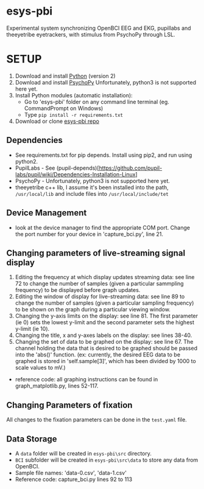 # esys-pbi
Experimental system synchronizing OpenBCI EEG and EKG, pupillabs and theeyetribe eyetrackers, with stimulus from PsychoPy through LSL.

# SETUP
1. Download and install [Python](https://www.python.org/downloads/) (version 2)
2. Download and install [PsychoPy](http://psychopy.org/installation.html) Unfortunately, python3 is not supported here yet.
3. Install Python modules (automatic installation): 
   * Go to 'esys-pbi' folder on any command line terminal (eg. CommandPrompt on Windows)
   * Type ```pip install -r requirements.txt```
4. Download or clone [esys-pbi repo](https://github.com/fsxfreak/esys-pbi.git)


## Dependencies
* See requirements.txt for pip depends. Install using pip2, and run using python2.
* PupilLabs - See (pupil-depends)[https://github.com/pupil-labs/pupil/wiki/Dependencies-Installation-Linux]
* PsychoPy - Unfortunately, python3 is not supported here yet.
* theeyetribe c++ lib, I assume it's been installed into the path, 
  ```/usr/local/lib``` and include files into 
  ```/usr/local/include/tet```
  
## Device Management
 * look at the device manager to find the appropriate COM port. Change the port number for your device in 'capture_bci.py', line 21. 
 
 ## Changing parameters of live-streaming signal display 
  1. Editing the frequency at which display updates streaming data: see line 72 to change the number of samples (given a particular sammpling frequency) to be displayed before graph updates.
  2. Editing the window of display for live-streaming data: see line 89 to change the number of samples (given a particular sampling frequency) to be shown on the graph during a particular viewing window. 
  3. Changing the y-axis limits on the display: see line 81. The first parameter (ie 0) sets the lowest y-limit and the second parameter sets the highest y-limit (ie 10). 
  4. Changing the title, x and y-axes labels on the display: see lines 38-40. 
  5. Changing the set of data to be graphed on the display: see line 67. The channel holding the data that is desired to be graphed should be passed into the 'abs()' function. (ex: currently, the desired EEG data to be graphed is stored in 'self.sample[3]', which has been divided by 1000 to scale values to mV.) 
  
   * reference code: all graphing instructions can be found in graph_matplotlib.py, lines 52-117. 
  
 
## Changing Parameters of fixation
All changes to the fixation parameters can be done in the ```test.yaml``` file. 

## Data Storage
* A ```data``` folder will be created in ```esys-pbi\src``` directory. 
* ```BCI``` subfolder will be created in ```esys-pbi\src\data``` to store any data from OpenBCI.
* Sample file names: 'data-0.csv', 'data-1.csv'
* Reference code: capture_bci.py lines 92 to 113

  

  
  

